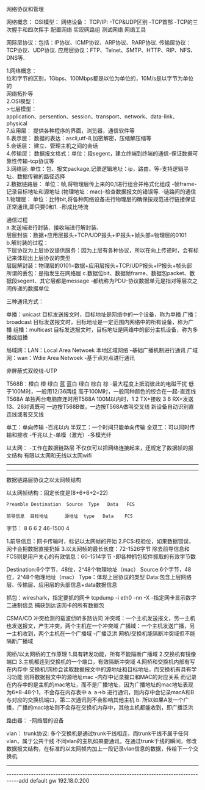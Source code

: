 
网络协议和管理

网络概念：
OSI模型：
网络设备：
TCP/IP: -TCP&UDP区别 -TCP首部 -TCP的三次握手和四次挥手 
配置网络
实现网路组
测试网络
网络工具


网际层协议：包括：IP协议、ICMP协议、ARP协议、RARP协议.
传输层协议：TCP协议、UDP协议.
应用层协议：FTP、Telnet、SMTP、HTTP、RIP、NFS、DNS等.

1.网络概念：  
    位和字节的区别，1Gbps、100Mbps都是以位为单位的，10M/s是以字节为单位的  
    网络拓扑等  
2.OSI模型：  
    >七层模型：  
    application、persention、session、transport、network、data-link、physical  
    7.应用层： 提供各种程序的界面，浏览器，通信软件等   
    6.表示层： 数据的表达：ascii,utf-8,加密解密，压缩解压缩等  
    5.会话层： 建立、管理主机之间的会话  
    4.传输层：   数据报文格式：单位：段segent，建立终端到终端的通信-保证数据可靠性传输-tcp协议等  
    3.网络层:   单位：包、报文package,记录逻辑地址：ip，路由、等-支持逻辑寻址、数据传输的路径选择  
    2.数据链路层： 单位：帧,将物理层传上来的0,1进行组合并格式化组成   -帧frame-记录目标地址和源地址 (物理地址：mac)-检查数据报文的错误等. -链路间的通信  
    1.物理层：   单位：比特bit,将各种网络设备进行物理层的确保按规范进行链接保证正常通讯,即只要0和1.   -形成比特流  

通信过程  
a.发送端进行封装、接收端进行解封装、  
  层层封装：数据+应用层报头+TCP/UDP报头+IP报头+帧头部=物理层的0101  
b.解封装的过程：  
  下层协议为上层协议提供服务：因为上层有各种协议，所以在向上传递时，会有标记来体现出上层协议的类型  
  层层解封装：物理层的0101=数据+应用层报头+TCP/UDP报头+IP报头+帧头部 
   所谓的丢包：是指发生在网络层
c.数据位bit、数据帧frame、数据包packet、数据段segent、其它层都是message -都统称为PDU-协议数据单元是指对等层次之间传递的数据单位


三种通讯方式：

单播：unicast
    目标发送报文时，目标地址是网络中的一个设备，称为单播
广播：broadcast
    目标发送报文时，目标地址是一定范围内网络中的所有设备，称为广播
组播：multicast
    目标发送报文时，目标地址是网络中的部分主机设备，称为多播或组播

局域网：LAN：Local Area Netwoek 本地区域网络 -基础广播机制进行通讯
广域网：wan：Wdie  Area Netwoek -基于点对点进行通讯

非屏蔽式双绞线-UTP

T568B：橙白 橙 绿白 蓝 蓝白 绿白 棕白 棕 -最大程度上抵消彼此的电磁干扰
      低于100M时，一般用12/36两组 高于100M时，一般同种颜色的绞合在一起-直连线
T568A
      单独两台电脑直连时用T568A
      100M以内时，1 2 TX+接收 3 6 RX+发送 13、26对调既可 一边按T568B做，一边按T568A做叫交叉线
      新设备自动识别直连线或者交叉线


单工：单向传输 -百兆以内
半双工：一个时间只能单向传输
全双工：可以同时传输和接收 -千兆以上-单模（激光）-多模光纤


以太网： -工作在数据链路层
   不仅仅可以把网络连接起来，还规定了数据帧的报文结构
   有限以太网和无线以太网wifi

-----------------------------------------------------------------------------------
-----------------------------------------------------------------------------------

数据链路层协议之以太网帧结构

以太网帧结构：固定长度是(8+6+6+2=22)
   
    Preamble Destination  Source  Type   Data   FCS

    前导信息  目标地址      源地址  type   Data    FCS

字节：  8         6           6      2   46-1500   4

1.前导信息：网卡传输时，标记以太网帧的开始
2.FCS:校验位，如果数据错误，网卡会把数据直接扔掉
3.以太网帧的最长长度：72-1526字节
  除去前导信息和FCS则是用户关心的有效信息：60-1514字节 -即各种抓包软件抓取的有效字节数

Destination:6个字节，48位，2^48个物理地址（mac）
Source:6个字节，48位，2^48个物理地址（mac）
Type：体现上层协议的类型
Data:包含上层网络层、传输层、应用层的头部信息+data数据信息

抓包：wireshark，指定要抓的网卡
tcpdump -i eth0 -nn -X  -指定网卡显示数字二进制信息 捕获到达该网卡的所有数据包


CSMA/CD 冲突检测的载波侦听多路访问
冲突域：一个主机发送报文，另一主机也发送报文，产生冲突，两个主机在一个冲突域
广播域：一个主机发送广播，另一主机收到，两个主机在一个广播域  -广播泛洪
网桥/交换机能隔断冲突域但不能隔断广播域

网桥/以太网桥的工作原理
1.具有转发功能，所有不能隔断广播域
2.交换机有镜像端口
3.主机都连到交换机的一个端口，有效隔断冲突域
4.网桥和交换机内部有写在内存中
    交换机/网桥会读取数据报文中的源地址和目标地址，而交换机有具有学习功能
    则将数据报文中的源地址mac -内存中记录接口和MAC的对应关系
  而记录在内存中的是主机的mac地址，而不是广播地址，因为广播地址的mac地址表现为6*8-48个1，不会存在内存表中
   a. a->b 进行通讯，则内存中会记录macA和B与对应的交换机端口，第二次通讯则不会影响其他主机
   b. 所以如果A发一个广播，广播的mac地址则不会存在交换机内存中，其他主机都能收到，即广播泛洪

路由器： -网络层的设备

vlan：
trunk协议:
  多个交换机是通过trunk干线相连，而trunk干线不属于任何vlan，属于公共干线
  不同vlan的主机如果要通讯，在通过trunk干线的瞬间，修改数据报文结构，在标准的以太网帧内加上一段记录vlan信息的数据，传给下一个交换机.
  

-----------------------------------------------------------------------------------
-----------------------------------------------------------------------------------add default gw 192.18.0.200

